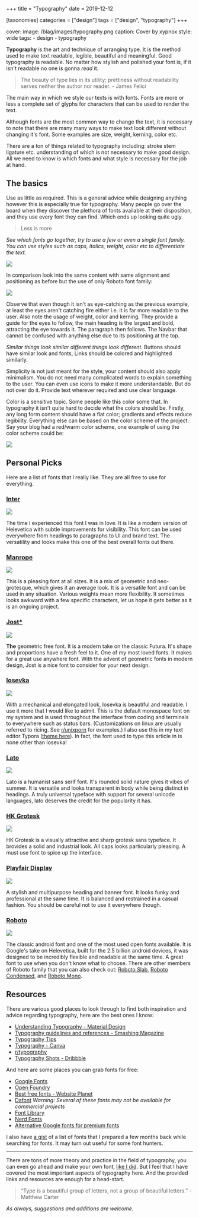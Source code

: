 +++
title = "Typography"
date = 2019-12-12

[taxonomies]
categories = ["design"]
tags = ["design", "typography"]
+++

cover:
image: /blag/images/typography.png
caption: Cover by xypnox
style: wide
tags: - design - typography

**Typography** is the art and technique of arranging type. It is the method used to make text readable, legible, beautiful and meaningful. Good typography is readable. No matter how stylish and polished your font is, if it isn't readable no one is gonna _read_ it.

> The beauty of type lies in its utility; prettiness without readability serves neither the author nor reader. - James Felici

The main way in which we style our texts is with fonts. Fonts are more or less a complete set of glyphs for characters that can be used to render the text.

Although fonts are the most common way to change the text, it is necessary to note that there are many many ways to make text look different without changing it's font. Some examples are size, weight, kerning, color etc.

There are a ton of things related to typography including: stroke stem ligature etc. understanding of which is not necessary to make good design. All we need to know is which fonts and what style is necessary for the job at hand.

## The basics

Use as little as required. This is a general advice while designing anything however this is especially true for typography. Many people go over the board when they discover the plethora of fonts available at their disposition, and they use every font they can find. Which ends up looking quite ugly.

> Less is more

_See which fonts go together, try to use a few or even a single font family. You can use styles such as caps, italics, weight, color etc to differentiate the text._

![](https://i.imgur.com/LIY4e4p.png)

In comparison look into the same content with same alignment and positioning as before but the use of only Roboto font family:

![](https://i.imgur.com/XZ7rId3.png)

Observe that even though it isn't as eye-catching as the previous example, at least the eyes aren't catching fire either i.e. it is far more readable to the user. Also note the usage of weight, color and kerning. They provide a guide for the eyes to follow, the main heading is the largest and bold, attracting the eye towards it. The paragraph then follows. The Navbar that cannot be confused with anything else due to its positioning at the top.

_Similar things look similar different things look different._ Buttons should have similar look and fonts, Links should be colored and highlighted similarly.

Simplicity is not just meant for the style, your content should also apply minimalism. You do not need many complicated words to explain something to the user. You can even use icons to make it more understandable. But do not over do it. Provide text wherever required and use clear language.

Color is a sensitive topic. Some people like this color some that. In typography it isn't quite hard to decide what the colors should be. Firstly, any long form content should have a flat color; gradients and effects reduce legibility. Everything else can be based on the color scheme of the project. Say your blog had a red/warm color scheme, one example of using the color scheme could be:

![](https://i.imgur.com/bGjS8Ca.png)

## Personal Picks

Here are a list of fonts that I really like. They are all free to use for everything.

### [Inter](https://rsms.me/inter/)

![](https://i.imgur.com/8otQbVs.png)

The time I experienced this font I was in love. It is like a modern version of Helevetica with subtle improvements for visibility. This font can be used everywhere from headings to paragraphs to UI and brand text. The versatility and looks make this one of the best overall fonts out there.

### [Manrope](https://github.com/sharanda/manrope)

![](https://i.imgur.com/BrOKvPy.png)

This is a pleasing font at all sizes. It is a mix of geometric and neo-grotesque, which gives it an average look. It is a versatile font and can be used in any situation. Various weights mean more flexibility. It sometimes looks awkward with a few specific characters, let us hope it gets better as it is an ongoing project.

### [Jost\*](https://indestructibletype.com/Jost.html)

![](https://i.imgur.com/0sA3qp7.png)

**The** geometric free font. It is a modern take on the classic Futura. It's shape and proportions have a fresh feel to it. One of my most loved fonts. It makes for a great use anywhere font. With the advent of geometric fonts in modern design, Jost is a nice font to consider for your next design.

### [Iosevka](https://github.com/be5invis/Iosevka)

![](https://i.imgur.com/OfyGVbA.png)

With a mechanical and elongated look, Iosevka is beautiful and readable. I use it more that I would like to admit. This is the default monospace font on my system and is used throughout the interface from coding and terminals to everywhere such as status bars. (Customizations on linux are usually referred to ricing. See [r/unixporn](https://www.reddit.com/r/unixporn/top/?t=all) for examples.) I also use this in my text editor Typora ([theme here](https://theme.typora.io/theme/Xydark/)). In fact, the font used to type this article in is none other than Iosevka!

### [Lato](http://www.latofonts.com/)

![](https://i.imgur.com/Nxpnupa.png)

Lato is a humanist sans serif font. It's rounded solid nature gives it vibes of summer. It is versatile and looks transparent in body while being distinct in headings. A truly universal typeface with support for several unicode languages, lato deserves the credit for the popularity it has.

### [HK Grotesk](https://hanken.co/products/hk-grotesk)

![](https://i.imgur.com/gEWvPV5.png)

HK Grotesk is a visually attractive and sharp grotesk sans typeface. It brovides a solid and industrial look. All caps looks particularly pleasing. A must use font to spice up the interface.

### [Playfair Display](https://github.com/clauseggers/Playfair-Display)

![](https://i.imgur.com/ZHJWck8.png)

A stylish and multipurpose heading and banner font. It looks funky and professional at the same time. It is balanced and restrained in a casual fashion. You should be careful not to use it everywhere though.

### [Roboto](https://fonts.google.com/specimen/Roboto)

![](https://i.imgur.com/WpvykbE.png)

The classic android font and one of the most used open fonts available. It is Google's take on Helevetica, built for the 2.5 billion android devices, it was designed to be incredibly flexible and readable at the same time. A great font to use when you don't know what to choose. There are other members of Roboto family that you can also check out: [Roboto Slab](https://fonts.google.com/specimen/Roboto+Slab), [Roboto Condensed](https://fonts.google.com/specimen/Roboto+Condensed), and [Roboto Mono](https://fonts.google.com/specimen/Roboto+Mono).

## Resources

There are various good places to look through to find both inspiration and advice regarding typography, here are the best ones I know:

- [Understanding Typography - Material Design](https://material.io/design/typography/understanding-typography.html)
- [Typography guidelines and references - Smashing Magazine](https://www.smashingmagazine.com/typography-guidelines-and-references)
- [Typography Tips](https://www.creativelive.com/blog/typography-tips/)
- [Typography - Canva](https://www.canva.com/learn/typography-design/)
- [r/typography](https://www.reddit.com/r/typography)
- [Typography Shots - Dribbble](https://dribbble.com/shots/popular/typography)

And here are some places you can grab fonts for free:

- [Google Fonts](https://material.io/design/typography/understanding-typography.html)
- [Open Foundry](https://open-foundry.com/fonts)
- [Best free fonts - Website Planet](https://www.websiteplanet.com/blog/best-free-fonts/)
- [Dafont](https://www.dafont.com/) _Warning: Several of these fonts may not be available for commercial projects_
- [Font Library](https://fontlibrary.org/)
- [Nerd Fonts](https://github.com/ryanoasis/nerd-fonts)
- [Alternative Google fonts for premium fonts](https://designtheway.com/most-used-fonts-alternative-google-fonts/)

I also have [a gist](https://gist.github.com/xypnox/b1364330ef326172b2f84a89d08e5e96) of a list of fonts that I prepared a few months back while searching for fonts. It may turn out useful for some font hunters.

---

There are tons of more theory and practice in the field of typography, you can even go ahead and make your own font, [like I did](https://github.com/xypnox/Oliver/). But I feel that I have covered the most important aspects of typography here. And the provided links and resources are enough for a head-start.

> “Type is a beautiful group of letters, not a group of beautiful letters.” - Matthew Carter

_As always, suggestions and additions are welcome._
